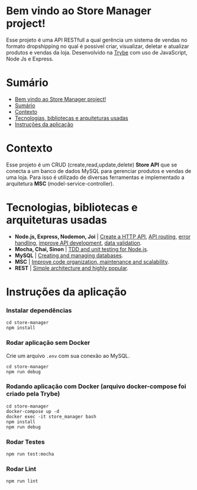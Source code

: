 # Bem vindo ao Store Manager project!
Esse projeto é uma API RESTfull a qual gerência um sistema de vendas no formato dropshipping no qual é possivel criar, visualizar, deletar e atualizar produtos e vendas da loja. Desenvolvido na [Trybe](https://www.betrybe.com/) com uso de JavaScript, Node Js e Express.


# Sumário
- [Bem vindo ao Store Manager project!](#bem-vindo-ao-store-manager-project)
- [Sumário](#sumário)
- [Contexto](#contexto)
- [Tecnologias, bibliotecas e arquiteturas usadas](#tecnologias-bibliotecas-e-arquiteturas-usadas)
- [Instruções da aplicação](#instruções-da-aplicação)


# Contexto
 Esse projeto é um CRUD (create,read,update,delete) __Store API__ que se conecta a um banco de dados MySQL para gerenciar produtos e vendas de uma loja.  Para isso é utilizado de diversas ferramentas e implementado a arquitetura __MSC__ (model-service-controller).

# Tecnologias, bibliotecas e arquiteturas usadas
  * __Node.js, Express, Nodemon, Joi__ | [Create a HTTP API](http://expressjs.com/), [API routing](https://expressjs.com/en/guide/routing.html), [error handling](https://www.npmjs.com/package/express-async-errors), [improve API development](https://www.npmjs.com/package/nodemon), [data validation](https://joi.dev/api/?v=17.6.0).
  * __Mocha, Chai, Sinon__ | [TDD and unit testing for Node.js](https://mochajs.org/).
  * __MySQL__ | [Creating and managing databases](https://www.mysqltutorial.org/).
  * __MSC__ | [Improve code organization, maintenance and scalability](https://martinfowler.com/architecture/).
  * __REST__ | [Simple architecture and highly popular](https://restfulapi.net/).

# Instruções da aplicação
### Instalar dependências
```
cd store-manager
npm install
```
### Rodar aplicação sem Docker

Crie um arquivo `.env` com sua conexão ao MySQL.


```
cd store-manager
npm run debug
```

### Rodando aplicação com Docker (arquivo docker-compose foi criado pela Trybe)
```
cd store-manager
docker-compose up -d
docker exec -it store_manager bash
npm install
npm run debug
```

### Rodar Testes
```
npm run test:mocha
```

### Rodar Lint
```
npm run lint
```
